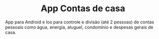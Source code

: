  <h1 align="center"> App Contas de casa </h1>
 App para Android e Ios para controle e divisão (até 2 pessoas) de contas pessoais como
 água, energia, aluguel, condominio e despesas gerais de casa.
